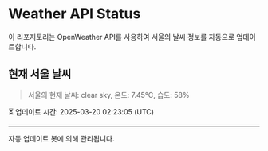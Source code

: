 
# Weather API Status

이 리포지토리는 OpenWeather API를 사용하여 서울의 날씨 정보를 자동으로 업데이트합니다.

## 현재 서울 날씨
> 서울의 현재 날씨: clear sky, 온도: 7.45°C, 습도: 58%

⏳ 업데이트 시간: 2025-03-20 02:23:05 (UTC)

---
자동 업데이트 봇에 의해 관리됩니다.
